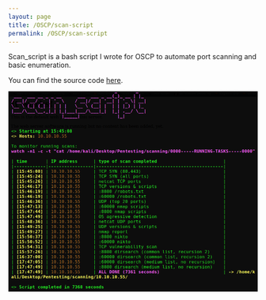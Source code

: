 ```yaml
---
layout: page
title: /OSCP/scan-script
permalink: /OSCP/scan-script
---
```


Scan_script is a bash script I wrote for OSCP to automate port scanning and basic enumeration.</p>

<p>You can find the source code <a href="https://github.com/Plotkine/scan_script" target="_blank" rel="noopener noreferrer">here</a>.</p>

<img src="/OSCP/execution-example.png" alt="execution example" style="width:800px;height:auto;">
